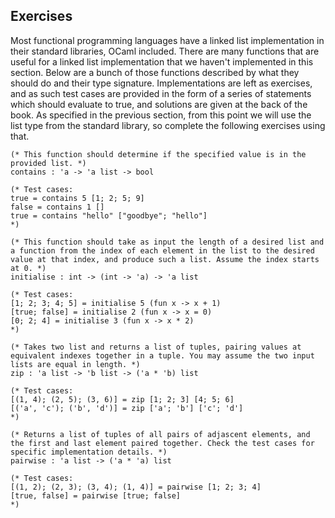 ## Exercises

Most functional programming languages have a linked list implementation in their standard libraries, OCaml included. There are many functions that are useful for a linked list implementation that we haven't implemented in this section. Below are a bunch of those functions described by what they should do and their type signature. Implementations are left as exercises, and as such test cases are provided in the form of a series of statements which should evaluate to true, and solutions are given at the back of the book. As specified in the previous section, from this point we will use the list type from the standard library, so complete the following exercises using that.

```
(* This function should determine if the specified value is in the provided list. *)
contains : 'a -> 'a list -> bool

(* Test cases:
true = contains 5 [1; 2; 5; 9]
false = contains 1 []
true = contains "hello" ["goodbye"; "hello"]
*)
```

```
(* This function should take as input the length of a desired list and a function from the index of each element in the list to the desired value at that index, and produce such a list. Assume the index starts at 0. *)
initialise : int -> (int -> 'a) -> 'a list

(* Test cases:
[1; 2; 3; 4; 5] = initialise 5 (fun x -> x + 1)
[true; false] = initialise 2 (fun x -> x = 0)
[0; 2; 4] = initialise 3 (fun x -> x * 2)
*)
```

```
(* Takes two list and returns a list of tuples, pairing values at equivalent indexes together in a tuple. You may assume the two input lists are equal in length. *)
zip : 'a list -> 'b list -> ('a * 'b) list

(* Test cases:
[(1, 4); (2, 5); (3, 6)] = zip [1; 2; 3] [4; 5; 6]
[('a', 'c'); ('b', 'd')] = zip ['a'; 'b'] ['c'; 'd']
*)
```

```
(* Returns a list of tuples of all pairs of adjascent elements, and the first and last element paired together. Check the test cases for specific implementation details. *)
pairwise : 'a list -> ('a * 'a) list 

(* Test cases:
[(1, 2); (2, 3); (3, 4); (1, 4)] = pairwise [1; 2; 3; 4]
[true, false] = pairwise [true; false]
*)
```